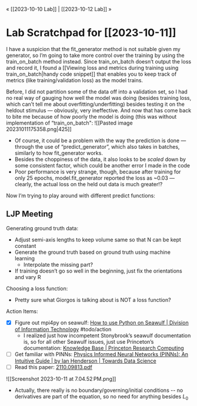 « [[2023-10-10 Lab]] | [[2023-10-12 Lab]] » 
# Lab Scratchpad for [[2023-10-11]]
I have a suspicion that the fit_generator method is not suitable given my generator, so I’m going to take more control over the training by using the train_on_batch method instead. Since train_on_batch doesn’t output the loss and record it, I found a [[Viewing loss and metrics during training using train_on_batch|handy code snippet]] that enables you to keep track of metrics (like training/validation loss) as the model trains.

Before, I did not partition some of the data off into a validation set, so I had no real way of gauging how well the model was doing (besides training loss, which can’t tell me about overfitting/underfitting) besides testing it on the heldout stimulus — obviously, very ineffective. And now that has come back to bite me because of how poorly the model is doing (this was without implementation of “train_on_batch":
![[Pasted image 20231011175358.png|425]]
- Of course, it could be a problem with the way the prediction is done — through the use of “predict_generator”, which also takes in batches, similarly to how fit_generator works.
- Besides the choppiness of the data, it also looks to be *scaled* down by some consistent factor, which could be another error I made in the code
- Poor performance is very strange, though, because after training for only 25 epochs, model.fit_generator reported the loss as ~0.03 — clearly, the actual loss on the held out data is much greater!?

Now I’m trying to play around with different predict functions:

## LJP Meeting
Generating ground truth data:
- Adjust semi-axis lengths to keep volume same so that N can be kept constant
- Generate the ground truth based on ground truth using machine learning
	- Interpolate the missing part?
- If training doesn’t go so well in the beginning, just fix the orientations and vary R

Choosing a loss function:
- Pretty sure what Giorgos is talking about is NOT a loss function?

Action Items:
- [x] Figure out mpi4py on seawulf: [How to use Python on Seawulf | Division of Information Technology](https://it.stonybrook.edu/help/kb/how-to-use-python-on-seawulf) #todo/action 
	- I realized just how incompetent Stonybrook’s seawulf documentation is, so for all other Seawulf issues, just use Princeton’s documentation: [Knowledge Base | Princeton Research Computing](https://researchcomputing.princeton.edu/support/knowledge-base)
- [ ] Get familiar with PINNs: [Physics Informed Neural Networks (PINNs): An Intuitive Guide | by Ian Henderson | Towards Data Science](https://towardsdatascience.com/physics-informed-neural-networks-pinns-an-intuitive-guide-fff138069563)
- [ ] Read this paper: [2110.09813.pdf](https://arxiv.org/pdf/2110.09813.pdf) 

![[Screenshot 2023-10-11 at 7.04.52 PM.png]]
- Actually, there really is no boundary/governing/initial conditions -- no derivatives are part of the equation, so no need for anything besides $L_0$
